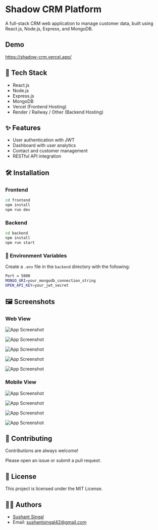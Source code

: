 
# Shadow CRM Platform

A full-stack CRM web application to manage customer data, built using React.js, Node.js, Express, and MongoDB.



## Demo

https://shadow-crm.vercel.app/
## 🚀 Tech Stack

- React.js
- Node.js
- Express.js
- MongoDB
- Vercel (Frontend Hosting)
- Render / Railway / Other (Backend Hosting)


## ✨ Features

- User authentication with JWT
- Dashboard with user analytics
- Contact and customer management
- RESTful API integration


## 🛠️ Installation

### Frontend
```bash
cd frontend
npm install
npm run dev
```
### Backend
```bash
cd backend
npm install
npm run start
```

### 🔐 Environment Variables
Create a `.env` file in the `backend` directory with the following:
```bash
Port = 5000
MONGO_URI=your_mongodb_connection_string
OPEN_API_KEY=your_jwt_secret
```


## 🖼️ Screenshots

### Web View
![App Screenshot](https://via.placeholder.com/468x300?text=App+Screenshot+Here)

![App Screenshot](https://via.placeholder.com/468x300?text=App+Screenshot+Here)

![App Screenshot](https://via.placeholder.com/468x300?text=App+Screenshot+Here)

![App Screenshot](https://via.placeholder.com/468x300?text=App+Screenshot+Here)

![App Screenshot](https://via.placeholder.com/468x300?text=App+Screenshot+Here)

### Mobile View

![App Screenshot](https://via.placeholder.com/468x300?text=App+Screenshot+Here)

![App Screenshot](https://via.placeholder.com/468x300?text=App+Screenshot+Here)

![App Screenshot](https://via.placeholder.com/468x300?text=App+Screenshot+Here)

![App Screenshot](https://via.placeholder.com/468x300?text=App+Screenshot+Here)



## 🤝 Contributing

Contributions are always welcome!

Please open an issue or submit a pull request.

## 📄 License

This project is licensed under the MIT License.

## 👨‍💻 Authors

- [Sushant Singal](https://github.com/sushantsingal)
- Email: sushantsingal42@gmail.com

